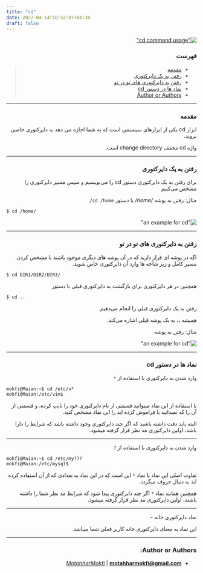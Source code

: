 ```yaml
---
title: "cd"
date: 2022-04-14T10:52:07+04:30
draft: false
---
```


<div dir='rtl'>

[!["cd command usage"](cd.jpg)](cd.jpg)

### فهرست

> - [مقدمه](#مقدمه)
> - [رفتن به یک دایرکتوری](#رفتن-به-یک-دایرکتوری)
> - [رفتن به دایرکتوری های تو در تو](#رفتن-به-دایرکتوری-های-تو-در-تو)
> - [نماد ها در دستور cd](#نماد-ها-در-دستور-cd)
> - [Author or Authors](#author-or-authors)

---

### مقدمه

ابزار
cd
یکی از ابزارهای سیستمی است که به شما اجازه می دهد به دایرکتوری خاصی بروید.

واژه
cd
مخفف
change directory
است.

---

### رفتن به یک دایرکتوری

برای رفتن به یک دایرکتوری دستور
cd
را می‌نویسیم و سپس مسیر دایرکتوری را مشخص می‌کنیم

مثال: رفتن به پوشه
*/home/*
با دستور
`cd /home/`
<div dir='ltr'>

```
$ cd /home/
```
</div>

!["an example for cd"](cd_ex1.jpg)

---

### رفتن به دایرکتوری های تو در تو

اگه در پوشه ای قرار دارید که در آن پوشه های دیگری موجود باشند
با مشخص کردن مسیر کامل و زیر شاخه ها وارد آن دایرکتوری خاص شوید.

<div dir='ltr'>

```
$ cd DIR1/DIR2/DIR3/
```

</div>

همچنین در هر دایرکتوری برای بازگشت به دایرکتوری قبلی با دستور
<div dir='ltr'>

```
$ cd ..
```
</div>
رفتن به یک دایرکتوری قبلی را انجام می‌دهیم.

همیشه
**..**
به یک پوشه قبلی اشاره می‌کند.

مثال: رفتن به پوشه

!["an example for cd"](cd_ex2.jpg)

---

### نماد ها در دستور cd

وارد شدن به دایرکتوری با استفاده از
`*`

<div dir='ltr'>

```
mokfi@Maian:~$ cd /etc/v*
mokfi@Maian:/etc/vim$
```
</div>

با استفاده از این نماد میتوانید قسمتی از نام دایرکتوری خود را تایپ کرده،
و قسمتی از آن را که نمیدانید یا فراموش کرده اید را این نماد مشخص کنید.

البته باید دقت داشته باشید که اگر چند دایرکتوری وجود داشته باشد که شرایط را دارا باشد،
اولین دایرکتوری مد نظر قرار گرفته میشود.

---

وارد شدن به دایرکتوری با استفاده از
`?`

<div dir='ltr'>

```
mokfi@Maian:~$ cd /etc/my???
mokfi@Maian:/etc/mysql$
```
</div>

تفاوت اصلی این نماد با نماد
`*`
این است که در این نماد به تعدادی که از آن استفاده کرده اید به دنبال حروف میگردد.

همچنین همانند نماد
`*`
اگر چند دایرکتوری پیدا شود که شرایط مد نظر شما را داشته باشند،
اولین دایرکتوری مد نظر قرار گرفته میشود.

---

نماد دایرکتوری خانه
`~`

این نماد به معنای دایرکتوری خانه کاربر فعلی شما میباشد.

---

### Author or Authors:

- *[MotahharMokfi](https://github.com/motahharm)* | **<motahharmokfi@gmail.com>**
